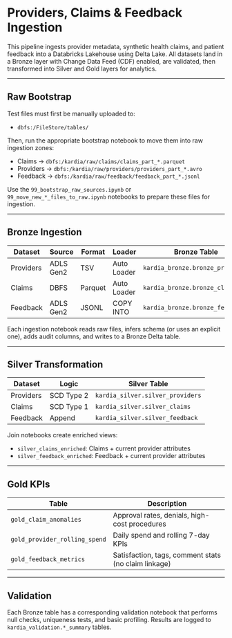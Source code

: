 # Providers, Claims & Feedback Ingestion

This pipeline ingests provider metadata, synthetic health claims, and patient feedback into a Databricks Lakehouse using Delta Lake. All datasets land in a Bronze layer with Change Data Feed (CDF) enabled, are validated, then transformed into Silver and Gold layers for analytics.

---

## Raw Bootstrap

Test files must first be manually uploaded to:
- `dbfs:/FileStore/tables/`

Then, run the appropriate bootstrap notebook to move them into raw ingestion zones:

- Claims → `dbfs:/kardia/raw/claims/claims_part_*.parquet`
- Providers → `dbfs:/kardia/raw/providers/providers_part_*.avro`
- Feedback → `dbfs:/kardia/raw/feedback/feedback_part_*.jsonl`

Use the `99_bootstrap_raw_sources.ipynb` or `99_move_new_*_files_to_raw.ipynb` notebooks to prepare these files for ingestion.

---

## Bronze Ingestion

| Dataset   | Source     | Format | Loader         | Bronze Table                     |
|-----------|------------|--------|----------------|----------------------------------|
| Providers | ADLS Gen2  | TSV    | Auto Loader    | `kardia_bronze.bronze_providers` |
| Claims    | DBFS       | Parquet| Auto Loader    | `kardia_bronze.bronze_claims`    |
| Feedback  | ADLS Gen2  | JSONL  | COPY INTO      | `kardia_bronze.bronze_feedback`  |

Each ingestion notebook reads raw files, infers schema (or uses an explicit one), adds audit columns, and writes to a Bronze Delta table.

---

## Silver Transformation

| Dataset   | Logic      | Silver Table                      |
|-----------|------------|-----------------------------------|
| Providers | SCD Type 2 | `kardia_silver.silver_providers`  |
| Claims    | SCD Type 1 | `kardia_silver.silver_claims`     |
| Feedback  | Append     | `kardia_silver.silver_feedback`   |

Join notebooks create enriched views:
- `silver_claims_enriched`: Claims + current provider attributes
- `silver_feedback_enriched`: Feedback + current provider attributes

---

## Gold KPIs

| Table                             | Description                                              |
|----------------------------------|----------------------------------------------------------|
| `gold_claim_anomalies`           | Approval rates, denials, high-cost procedures           |
| `gold_provider_rolling_spend`    | Daily spend and rolling 7-day KPIs                      |
| `gold_feedback_metrics`          | Satisfaction, tags, comment stats (no claim linkage)    |

---

## Validation

Each Bronze table has a corresponding validation notebook that performs null checks, uniqueness tests, and basic profiling. Results are logged to `kardia_validation.*_summary` tables.
